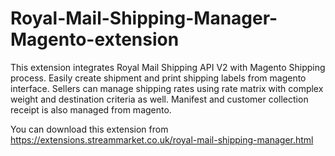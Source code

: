 # Royal-Mail-Shipping-Manager-Magento-extension
This extension integrates Royal Mail Shipping API V2 with Magento Shipping process. Easily create shipment and print shipping labels from magento interface. Sellers can manage shipping rates using rate matrix with complex weight and destination criteria as well. Manifest and customer collection receipt is also managed from magento.

You can download this extension from https://extensions.streammarket.co.uk/royal-mail-shipping-manager.html

